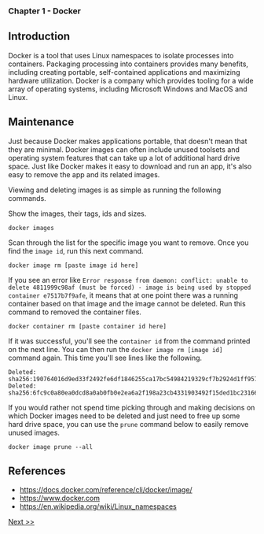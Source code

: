 ### Chapter 1 - Docker

## Introduction

Docker is a tool that uses Linux namespaces to isolate processes into containers. Packaging processing into containers provides many benefits, including creating portable, self-contained applications and maximizing hardware utilization. Docker is a company which provides tooling for a wide array of operating systems, including Microsoft Windows and MacOS and Linux.

## Maintenance

Just because Docker makes applications portable, that doesn't mean that they are minimal. Docker images can often include unused toolsets and operating system features that can take up a lot of additional hard drive space. Just like Docker makes it easy to download and run an app, it's also easy to remove the app and its related images.

Viewing and deleting images is as simple as running the following commands.

Show the images, their tags, ids and sizes.

```
docker images
```

Scan through the list for the specific image you want to remove. Once you find the `image id`, run this next command.

```
docker image rm [paste image id here]
```

If you see an error like `Error response from daemon: conflict: unable to delete 4811999c98af (must be forced) - image is being used by stopped container e7517b7f9afe`, it means that at one point there was a running container based on that image and the image cannot be deleted. Run this command to removed the container files.

```
docker container rm [paste container id here]
```

If it was successful, you'll see the `container id` from the command printed on the next line. You can then run the `docker image rm [image id]` command again. This time you'll see lines like the following.

```
Deleted: sha256:190764016d9ed33f2492fe6df1846255ca17bc54984219329cf7b2924d1ff957
Deleted: sha256:6fc9c0a80ea0dcd8a0ab0fb0e2ea6a2f198a23cb4331903492f15ded1bc23166
```

If you would rather not spend time picking through and making decisions on which Docker images need to be deleted and just need to free up some hard drive space, you can use the `prune` command below to easily remove unused images.

```
docker image prune --all
```

## References

* https://docs.docker.com/reference/cli/docker/image/
* https://www.docker.com
* https://en.wikipedia.org/wiki/Linux_namespaces

[Next >>](020-chapter-02.md)
